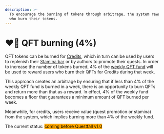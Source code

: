 ```yaml
---
description: >-
  To encourage the burning of tokens through arbitrage, the system rewards users
  who burn their tokens.
---
```


# ❤️‍🔥 QFT burning (4%)

QFT tokens can be burned for [Credits](../tokenomics/credits-off-chain.md), which in turn can be used by users to replenish their [Stamina bar](broken-reference) or by authors to promote their quests. In order to increase the number of tokens burned, 4% of the [weekly QFT fund](overview.md) will be used to reward users who burn their QFTs for Credits during that week.

This approach creates an arbitrage by ensuring that if less than 4% of the weekly QFT fund is burned in a week, there is an opportunity to burn QFTs and return more than that as a reward. In effect, 4% of the weekly fund becomes a floor that guarantees a minimum amount of QFT burned per week.&#x20;

Meanwhile, for credits, users receive value (quest promotion or stamina) from the system, which implies burning more than 4% of the weekly fund.

The current status: <mark style="background-color:orange;">coming before Questfall v1.0</mark>&#x20;
